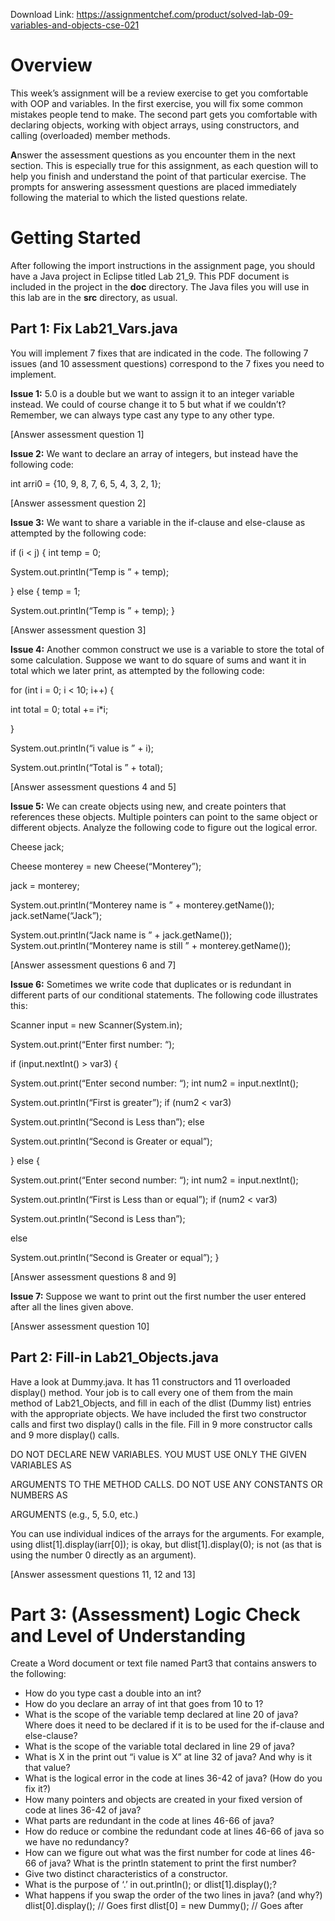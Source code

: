 Download Link: https://assignmentchef.com/product/solved-lab-09-variables-and-objects-cse-021
<br>
<h1>Overview</h1>

This week’s assignment will be a review exercise to get you comfortable with OOP and variables. In the first exercise, you will fix some common mistakes people tend to make. The second part gets you comfortable with declaring objects, working with object arrays, using constructors, and calling (overloaded) member methods.




<strong>A</strong>nswer the assessment questions as you encounter them in the next section. This is especially true for this assignment, as each question will to help you finish and understand the point of that particular exercise. The prompts for answering assessment questions are placed immediately following the material to which the listed questions relate.

<h1>Getting Started</h1>

After following the import instructions in the assignment page, you should have a Java project in Eclipse titled Lab 21_9. This PDF document is included in the project in the <strong>doc</strong> directory. The Java files you will use in this lab are in the <strong>src</strong> directory, as usual.

<h2>Part 1: Fix Lab21_Vars.java</h2>

You will implement 7 fixes that are indicated in the code. The following 7 issues (and 10 assessment questions) correspond to the 7 fixes you need to implement.




<strong>Issue 1:</strong> 5.0 is a double but we want to assign it to an integer variable instead. We could of course change it to 5 but what if we couldn’t? Remember, we can always type cast any type to any other type.




[Answer assessment question 1]




<strong>Issue 2:</strong> We want to declare an array of integers, but instead have the following code:




int arri0 = {10, 9, 8, 7, 6, 5, 4, 3, 2, 1};




[Answer assessment question 2]




<strong>Issue 3:</strong> We want to share a variable in the if-clause and else-clause as attempted by the following code:




if (i &lt; j) {  int temp = 0;

System.out.println(“Temp is ” + temp);

} else {  temp = 1;

System.out.println(“Temp is ” + temp); }




[Answer assessment question 3]




<strong>Issue 4:</strong> Another common construct we use is a variable to store the total of some calculation. Suppose we want to do square of sums and want it in total which we later print, as attempted by the following code:




for (int i = 0; i &lt; 10; i++) {

int total = 0;  total += i*i;

}

System.out.println(“i value is ” + i);

System.out.println(“Total is ” + total);




[Answer assessment questions 4 and 5]




<strong>Issue 5:</strong> We can create objects using new, and create pointers that references these objects. Multiple pointers can point to the same object or different objects. Analyze the following code to figure out the logical error.




Cheese jack;

Cheese monterey = new Cheese(“Monterey”);

jack = monterey;

System.out.println(“Monterey name is ” + monterey.getName()); jack.setName(“Jack”);

System.out.println(“Jack name is ” + jack.getName()); System.out.println(“Monterey name is still ” + monterey.getName());




[Answer assessment questions 6 and 7]




<strong>Issue 6:</strong> Sometimes we write code that duplicates or is redundant in different parts of our conditional statements. The following code illustrates this:




Scanner input = new Scanner(System.in);

System.out.print(“Enter first number: “);




if (input.nextInt() &gt; var3) {

System.out.print(“Enter second number: “);  int num2 = input.nextInt();

System.out.println(“First is greater”);  if (num2 &lt; var3)

System.out.println(“Second is Less than”);  else

System.out.println(“Second is Greater or equal”);

} else {

System.out.print(“Enter second number: “);   int num2 = input.nextInt();

System.out.println(“First is Less than or equal”);   if (num2 &lt; var3)

System.out.println(“Second is Less than”);

else

System.out.println(“Second is Greater or equal”); }




[Answer assessment questions 8 and 9]




<strong>Issue 7:</strong> Suppose we want to print out the first number the user entered after all the lines given above.




[Answer assessment question 10]

<h2>Part 2: Fill-in Lab21_Objects.java</h2>

Have a look at Dummy.java. It has 11 constructors and 11 overloaded display() method. Your job is to call every one of them from the main method of Lab21_Objects, and fill in each of the dlist (Dummy list) entries with the appropriate objects. We have included the first two constructor calls and first two display() calls in the file. Fill in 9 more constructor calls and 9 more display() calls.




DO NOT DECLARE NEW VARIABLES. YOU MUST USE ONLY THE GIVEN VARIABLES AS

ARGUMENTS TO THE METHOD CALLS. DO NOT USE ANY CONSTANTS OR NUMBERS AS

ARGUMENTS (e.g., 5, 5.0, etc.)




You can use individual indices of the arrays for the arguments. For example, using dlist[1].display(iarr[0]); is okay, but dlist[1].display(0); is not (as that is using the number 0 directly as an argument).




[Answer assessment questions 11, 12 and 13]

<strong> </strong>

<h1>Part 3: (Assessment) Logic Check and Level of Understanding</h1>

Create a Word document or text file named Part3 that contains answers to the following:

<ul>

 <li>How do you type cast a double into an int?</li>

 <li>How do you declare an array of int that goes from 10 to 1?</li>

 <li>What is the scope of the variable temp declared at line 20 of java? Where does it need to be declared if it is to be used for the if-clause and else-clause?</li>

 <li>What is the scope of the variable total declared in line 29 of java?</li>

 <li>What is X in the print out “i value is X” at line 32 of java? And why is it that value?</li>

 <li>What is the logical error in the code at lines 36-42 of java? (How do you fix it?)</li>

 <li>How many pointers and objects are created in your fixed version of code at lines 36-42 of java?</li>

 <li>What parts are redundant in the code at lines 46-66 of java?</li>

 <li>How do reduce or combine the redundant code at lines 46-66 of java so we have no redundancy?</li>

 <li>How can we figure out what was the first number for code at lines 46-66 of java? What is the println statement to print the first number?</li>

 <li>Give two distinct characteristics of a constructor.</li>

 <li>What is the purpose of ‘.’ in out.println(); or dlist[1].display();?</li>

 <li>What happens if you swap the order of the two lines in java? (and why?) dlist[0].display(); // Goes first dlist[0] = new Dummy(); // Goes after</li>

</ul>


